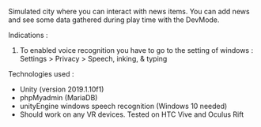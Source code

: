Simulated city where you can interact with news items.
You can add news and see some data gathered during play time with the DevMode.

Indications :

1. To enabled voice recognition you have to go to the setting of windows : Settings > Privacy > Speech, inking, & typing

Technologies used :

- Unity (version 2019.1.10f1)
- phpMyadmin (MariaDB)
- unityEngine windows speech recognition (Windows 10 needed)
- Should work on any VR devices. Tested on HTC Vive and Oculus Rift
